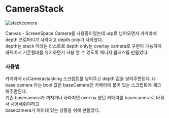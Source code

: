 # CameraStack
![stackcamera](https://user-images.githubusercontent.com/73415970/168471903-bfaa4135-a70f-423c-847a-79151db038f0.PNG)  

Canvas - ScreenSpace Camera를 사용중이였는데 urp로 넘어오면서 카메라에 depth 프로퍼티가 사라지고 depth only가 사라졌다.  
depth는 stack 이라는 리스트로 depth only는 overlay camera로 구현이 가능하게 바뀌어서 기존형태를 유지하면서 사용 할 수 있도록 매니저 클래스를 만들었다.  

### 사용법  
카메라에 csCamerastacking 스크립트를 넣어주고 depth 값을 넣어주면된다.
is base camera 라는 bool 값은 baseCamera인 카메라에 붙어 있는 스크립트에 체크해주면된다.  
기존 basecamera가 꺼지거나 사라지면 overlay 였던 카메라를 basecamera로 바꿔서 사용해줘야하고  
basecamera가 여러대 있는 상황을 위해 만들었다.
